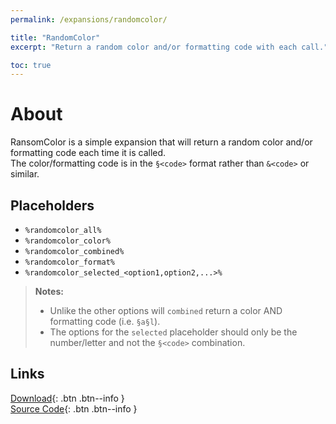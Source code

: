 ```yaml
---
permalink: /expansions/randomcolor/

title: "RandomColor"
excerpt: "Return a random color and/or formatting code with each call."

toc: true
---
```


# About
RansomColor is a simple expansion that will return a random color and/or formatting code each time it is called.  
The color/formatting code is in the `§<code>` format rather than `&<code>` or similar.

## Placeholders
- `%randomcolor_all%`
- `%randomcolor_color%`
- `%randomcolor_combined%`
- `%randomcolor_format%`
- `%randomcolor_selected_<option1,option2,...>%`

> **Notes:**  
> - Unlike the other options will `combined` return a color AND formatting code (i.e. `§a§l`).
> - The options for the `selected` placeholder should only be the number/letter and not the `§<code>` combination.

## Links

[<i class="fas fa-cloud-download-alt"></i> Download](https://api.extendedclip.com/expansions/randomcolor){: .btn .btn--info }  
[<i class="fab fa-github"></i> Source Code](https://github.com/Andre601/RandomColor){: .btn .btn--info }